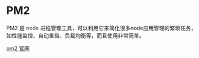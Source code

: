 # PM2

PM2 是 node 进程管理工具，可以利用它来简化很多node应用管理的繁琐任务，如性能监控、自动重启、负载均衡等，而且使用非常简单。

[pm2 官网](https://pm2.io/)